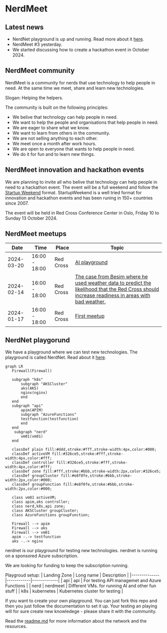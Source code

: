 # NerdMeet

## Latest news

* NerdNet playground is up and running. Read more about it [here](nerdnet/readme.md).
* NerdMeet #3 yesterday.
* We started discussing how to create a hackathon event in October 2024.

## NerdMeet community

NerdMeet is a community for nerds that use technology to help people in need. At the same time we meet, share and learn new technologies.

Slogan: Helping the helpers.

The community is built on the following principles:

* We belive that technology can help people in need.
* We want to help the people and organisations that help people in need.
* We are eager to share what we know.
* We want to learn from others in the community.
* We are not selling anything to each other.
* We meet once a month after work hours.
* We are open to everyone that wants to help people in need.
* We do it for fun and to learn new things.

## NerdMeet innovation and hackathon events

We are planning to invite all who belive that technology can help people in need to a hackathon event. The event will be a full weekend and follow the [Startup Weekend](https://startupweekend.org/) format. StartupWeekend is a well tried format for innovation and hackathon events and has been runing in 150+ countries since 2007.

The event will be held in Red Cross Conference Center in Oslo, Friday 10 to Sunday 13 October 2024.

## NerdMeet meetups

| Date | Time | Place | Topic |
|------|------|-------|-------|
| 2024-03-20 | 16:00 - 18:00 | Red Cross | [AI playground](meetups/nerdmeet-meetup-3.md) |
| 2024-02-14 | 16:00 - 18:00 | Red Cross | [The case from Besim where he used weather data to predict the likelihood that the Red Cross should increase readiness in areas with bad weather.](meetups/nerdmeet-meetup-2.md) |
| 2024-01-17 | 16:00 - 18:00 | Red Cross | [First meetup](meetups/nerdmeet-meetup-1.md) |

## NerdNet playgorund

We have a playground where we can test new technologies. The playground is called NerdNet. Read about it [here](nerdnet/readme.md).

```mermaid
graph LR
   Firewall(Firewall)
   
   subgraph "k8s"
       subgraph "AKSCluster"
       aks(AKS) 
       nginx(nginx)
       end
   end
   subgraph "api"
       apim(APIM)
       subgraph "AzureFunctions"
       testfunction(testfunction)
       end
   end
    subgraph "nerd"
       vm01(vm01)
   end

   classDef plain fill:#ddd,stroke:#fff,stroke-width:4px,color:#000;
   classDef activeVM fill:#326ce5,stroke:#fff,stroke-width:4px,color:#fff;
   classDef controller fill:#326ce5,stroke:#fff,stroke-width:4px,color:#fff;
   classDef zone fill:#fff,stroke:#bbb,stroke-width:2px,color:#326ce5;
   classDef groupCluster fill:#e8f0fe,stroke:#bbb,stroke-width:2px,color:#000; 
   classDef groupFunction fill:#e8f0fe,stroke:#bbb,stroke-width:2px,color:#000; 

   class vm01 activeVM;
   class apim,aks controller;
   class nerd,k8s,api zone;
   class AKSCluster groupCluster;
   class AzureFunctions groupFunction;

   Firewall --> apim
   Firewall --> aks
   Firewall --> vm01
   apim -.-> testfunction
   aks -.-> nginx
```

nerdnet is our playground for testing new technologies. nerdnet is running on a sponsored Azure subscription.

We are looking for funding to keep the subscription running.


Playgroud setup:
| Landing Zone | Long name | Description |
|--------------|------------|-------------|
| api          | api        | For testing API managemet and Azure Functions |
| nerd     | nerdmeet       | Different VMs. for running AI and other fun stuff |
| k8s   | kubernetes        | Kubernetes cluster for testing |


If you want to create your own playground. You can just fork this repo and then you just follow the documentation to set it up.
Your testing an playing will for sure create new knowledege - please share it with the community.

Read the [readme.md](nerdnet/readme.md) for more information about the network and the resources.
